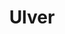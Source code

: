 ---
title: "Ulver"
summary: "Ulver is a Norwegian experimental electronica band founded in 1993, by vocalist Kristoffer Rygg. Their early works, such as debut album Bergtatt, were categorised as folklore-influenced black metal, but the band has since evolved a fluid and increasingly eclectic musical style, blending genres such as experimental rock, electronica, ambient, trip hop, symphonic and chamber traditions, noise, progressive and experimental music into their oeuvre. 1997 marked their international debut with the release of their third album Nattens madrigal through German label Century Media. However, following discord with the label, Rygg formed his own imprint, Jester Records, in 1998.In 1997, Rygg invited composer and multi-instrumentalist Tore Ylwizaker into the band, and together they changed Ulver's musical direction. Their first musical endeavour together, Themes from William Blake's The Marriage of Heaven and Hell, drew from a variety of non-metal sources, including classical and avant-garde, and the works of William Blake. Metamorphosis and Perdition City followed, showcasing further experimentation and explorations into electronic music. In 2000, author Jørn H. Sværen joined the band, and since then, the core of Ulver has been Rygg, Ylwizaker and Sværen. In 2009, Ulver expanded their line-up: British multi-instrumentalist Daniel O'Sullivan became the fourth core member, and several other musicians were enlisted as supporting and live members; of the latter, Norwegian musician and producer Ole Alexander Halstensgård has since established himself as another prominent member of the band.
Ulver has performed at several prestigious venues, including Queen Elizabeth Hall , the Norwegian National Opera and Ballet , Teatro Regio di Parma , Labirinto della Masone di Franco Maria Ricci and held artist residency at Henie Onstad Kunstsenter .The band have sold in excess of half a million records, been three nominated for the Norwegian Grammy Awards, Spellemannsprisen, in different categories, won Album of the Year at the Oslo Awards for Shadows of the Sun in 2008, won the NATT&DAG award for Best Live Act in 2011, and earned a global reputation for stylistic unpredictability.Author and musician Julian Cope has said, \"Ulver are cataloguing the death of our culture two decades before anyone else has noticed its inevitable demise.\""
image: "ulver.jpg"
apple_music_artist_url: "https://music.apple.com/gb/artist/ulver/429949476"
wikipedia_url: "https://en.wikipedia.org/wiki/Ulver"
---